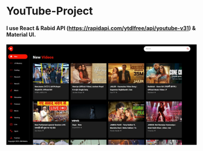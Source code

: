 # YouTube-Project
#### I use React & Rabid API (https://rapidapi.com/ytdlfree/api/youtube-v31) & Material UI.
![](https://github.com/AbrarKhalil26/YouTube-Project/blob/main/design/Home.jpeg)
